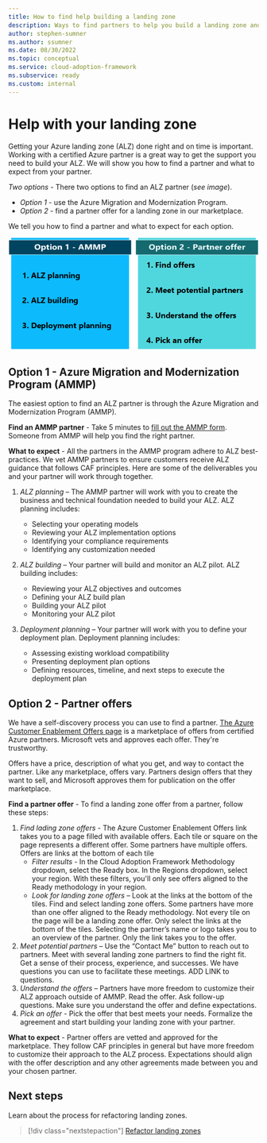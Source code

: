```yaml
---
title: How to find help building a landing zone
description: Ways to find partners to help you build a landing zone and what to expect from partners.
author: stephen-sumner
ms.author: ssumner
ms.date: 08/30/2022
ms.topic: conceptual
ms.service: cloud-adoption-framework
ms.subservice: ready
ms.custom: internal
---
```


# Help with your landing zone

Getting your Azure landing zone (ALZ) done right and on time is important. Working with a certified Azure partner is a great way to get the support you need to build your ALZ. We will show you how to find a partner and what to expect from your partner.

*Two options* - There  two options to find an ALZ partner (*see image*).

- *Option 1* - use the Azure Migration and Modernization Program.
- *Option 2* - find a partner offer for a landing zone in our marketplace.

We tell you how to find a partner and what to expect for each option.

![A flowchart that summarizes the two options just described. It also lists the subprocesses for each of the two options.](./media/alz-partners-v2.png)

## Option 1 - Azure Migration and Modernization Program (AMMP)

The easiest option to find an ALZ partner is through the Azure Migration and Modernization Program (AMMP).

**Find an AMMP partner** -
Take 5 minutes to [fill out the AMMP form](/migration/migration-modernization-program/#program-form). Someone from AMMP will help you find the right partner.

**What to expect** -
All the partners in the AMMP program adhere to ALZ best-practices. We vet AMMP partners to ensure customers receive ALZ guidance that follows CAF principles. Here are some of the deliverables you and your partner will work through together.

1. *ALZ planning* – The AMMP partner will work with you to create the business and technical foundation needed to build your ALZ. ALZ planning includes:

    - Selecting your operating models
    - Reviewing your ALZ implementation options
    - Identifying your compliance requirements
    - Identifying any customization needed

1. *ALZ building* – Your partner will build and monitor an ALZ pilot. ALZ building includes:

    - Reviewing your ALZ objectives and outcomes
    - Defining your ALZ build plan
    - Building your ALZ pilot
    - Monitoring your ALZ pilot

1. *Deployment planning* – Your partner will work with you to define your deployment plan. Deployment planning includes:

    - Assessing existing workload compatibility
    - Presenting deployment plan options
    - Defining resources, timeline, and next steps to execute the deployment plan

## Option 2 - Partner offers

We have a self-discovery process you can use to find a partner. [The Azure Customer Enablement Offers page](/azure/partners/adopt?filters=ready) is a marketplace of offers from certified Azure partners. Microsoft vets and approves each offer. They're trustworthy.

Offers have a price, description of what you get, and way to contact the partner. Like any marketplace, offers vary. Partners design offers that they want to sell, and Microsoft approves them for publication on the offer marketplace.

**Find a partner offer** -
To find a landing zone offer from a partner, follow these steps:

1. *Find lading zone offers* - The Azure Customer Enablement Offers link takes you to a page filled with available offers. Each tile or square on the page represents a different offer. Some partners have multiple offers. Offers are links at the bottom of each tile
    - *Filter results* - In the Cloud Adoption Framework Methodology dropdown, select the Ready box. In the Regions dropdown, select your region. With these filters, you'll only see offers aligned to the Ready methodology in your region.
    - *Look for landing zone offers* – Look at the links at the bottom of the tiles. Find and select landing zone offers. Some partners have more than one offer aligned to the Ready methodology. Not every tile on the page will be a landing zone offer. Only select the links at the bottom of the tiles. Selecting the partner’s name or logo takes you to an overview of the partner. Only the link takes you to the offer.
1. *Meet potential partners* – Use the “Contact Me” button to reach out to partners. Meet with several landing zone partners to find the right fit. Get a sense of their process, experience, and successes. We have questions you can use to facilitate these meetings. ADD LINK to questions.
1. *Understand the offers* – Partners have more freedom to customize their ALZ approach outside of AMMP. Read the offer. Ask follow-up questions. Make sure you understand the offer and define expectations.
1. *Pick an offer* - Pick the offer that best meets your needs. Formalize the agreement and start building your landing zone with your partner.

**What to expect** -
Partner offers are vetted and approved for the marketplace. They follow CAF principles in general but have more freedom to customize their approach to the ALZ process. Expectations should align with the offer description and any other agreements made between you and your chosen partner.

## Next steps

Learn about the process for refactoring landing zones.

> [!div class="nextstepaction"]
> [Refactor landing zones](./refactor.md)
